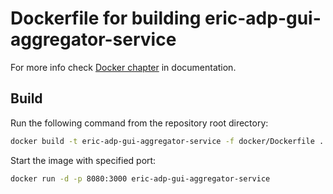 # Dockerfile for building eric-adp-gui-aggregator-service

For more info check [Docker chapter](../docs/development/docker.md) in documentation.

## Build

Run the following command from the repository root directory:

```bash
docker build -t eric-adp-gui-aggregator-service -f docker/Dockerfile .
```

Start the image with specified port:

```bash
docker run -d -p 8080:3000 eric-adp-gui-aggregator-service
```
